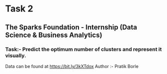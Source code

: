 # Task 2
## The Sparks Foundation - Internship (Data Science & Business Analytics)
### Task:- Predict the optimum number of clusters and represent it visually.
Data can be found at https://bit.ly/3kXTdox
Author :- Pratik Borle
